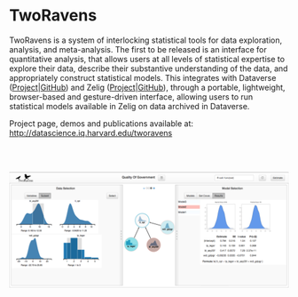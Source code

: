 TwoRavens
=========

TwoRavens is a system of interlocking statistical tools for data exploration, analysis, and meta-analysis.  The first to be released is an interface for quantitative analysis, that allows users at all levels of statistical expertise to explore their data, describe their substantive understanding of the data, and appropriately construct statistical models. This integrates with Dataverse ([Project](http://datascience.iq.harvard.edu/dataverse)|[GitHub](https://github.com/IQSS/dataverse)) and Zelig ([Project](http://datascience.iq.harvard.edu/zelig)|[GitHub](https://github.com/IQSS/Zelig5)), through a portable, lightweight, browser-based and gesture-driven interface, allowing users to run statistical models available in Zelig on data archived in Dataverse.

Project page, demos and publications available at: 
http://datascience.iq.harvard.edu/tworavens

<br><br>

![Example Page](images/tworavens_est3.png)


